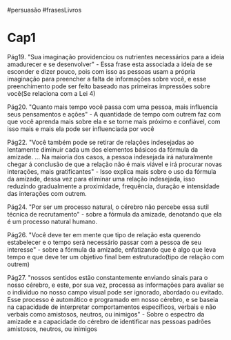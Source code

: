 #persuasão #frasesLivros
# Cap1

Pág19. "Sua imaginação providenciou os nutrientes necessários para a ideia amadurecer e se desenvolver" - Essa frase esta associada a ideia de se esconder e dizer pouco, pois com isso as pessoas usam a própria imaginação para preencher a falta de informações sobre você, e esse preenchimento pode ser feito baseado nas primeiras impressões sobre você(Se relaciona com a Lei 4)

Pág20. "Quanto mais tempo você passa com uma pessoa, mais influencia seus pensamentos e ações" - A quantidade de tempo com outrem faz com que você aprenda mais sobre ela e se torne mais próximo e confiável, com isso mais e mais ela pode ser influenciada por você

Pág22. "Você também pode se retirar de relações indesejadas ao lentamente diminuir cada um dos elementos básicos da fórmula da amizade. ... Na maioria dos casos, a pessoa indesejada irá naturalmente chegar á conclusão de que a relação não é mais viável e irá procurar novas interações, mais gratificantes" - Isso explica mais sobre o uso da fórmula da amizade, dessa vez para eliminar uma relação indesejada, isso reduzindo gradualmente a proximidade, frequência, duração e intensidade das interações com outrem.

Pág24. "Por ser um processo natural, o cérebro não percebe essa sutil técnica de recrutamento" - sobre a fórmula da amizade, denotando que ela é um processo natural humano.

Pág26. "Você deve ter em mente que tipo de relação esta querendo estabelecer e o tempo será necessário passar com a pessoa de seu interesse" - sobre a fórmula da amizade, enfatizando que é algo que leva tempo e que deve ter um objetivo final bem estruturado(tipo de relação com outrem)

Pág27. "nossos sentidos estão constantemente enviando sinais para o nosso cérebro, e este, por sua vez, processa as informações para avaliar se o individuo no nosso campo visual pode ser ignorado, abordado ou evitado. Esse processo é automático e programado em nosso cérebro, e se baseia na capacidade de interpretar comportamentos específicos, verbais e não verbais como amistosos, neutros, ou inimigos" - Sobre o espectro da amizade e a capacidade do cérebro de identificar nas pessoas padrões amistosos, neutros, ou inimigos